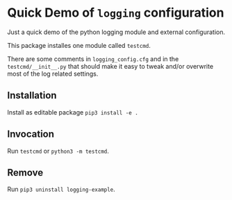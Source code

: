 # Quick Demo of `logging` configuration

Just a quick demo of the python logging module and external configuration.

This package installes one module called `testcmd`.

There are some comments in `logging_config.cfg` and in the `testcmd/__init__.py` that should make it easy to tweak and/or overwrite most of the log related settings.

## Installation

Install as editable package `pip3 install -e .`


## Invocation

Run `testcmd` or `python3 -m testcmd`.




## Remove

Run `pip3 uninstall logging-example`.